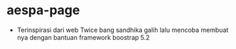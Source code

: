 # aespa-page
* Terinspirasi dari web Twice bang sandhika galih lalu mencoba membuat nya dengan bantuan framework boostrap 5.2
